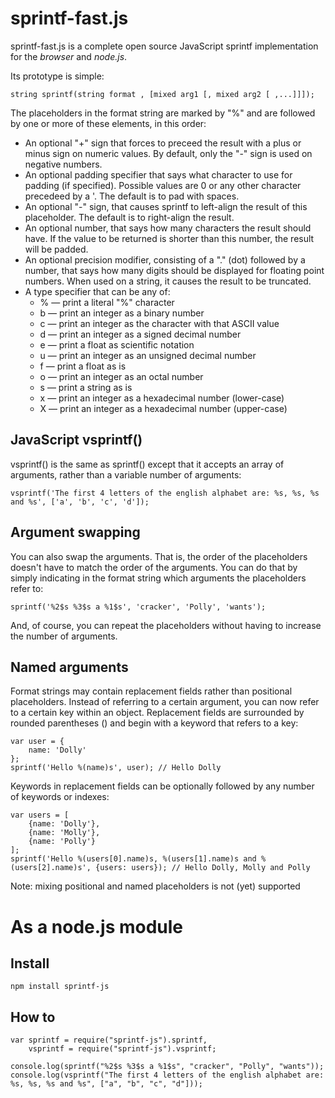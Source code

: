 # sprintf-fast.js
sprintf-fast.js is a complete open source JavaScript sprintf implementation for the *browser* and *node.js*.

Its prototype is simple:

	string sprintf(string format , [mixed arg1 [, mixed arg2 [ ,...]]]);

The placeholders in the format string are marked by "%" and are followed by one or more of these elements, in this order:
* An optional "+" sign that forces to preceed the result with a plus or minus sign on numeric values. By default, only the "-" sign is used on negative numbers.
* An optional padding specifier that says what character to use for padding (if specified). Possible values are 0 or any other character precedeed by a '. The default is to pad with spaces.
* An optional "-" sign, that causes sprintf to left-align the result of this placeholder. The default is to right-align the result.
* An optional number, that says how many characters the result should have. If the value to be returned is shorter than this number, the result will be padded.
* An optional precision modifier, consisting of a "." (dot) followed by a number, that says how many digits should be displayed for floating point numbers. When used on a string, it causes the result to be truncated.
* A type specifier that can be any of:
    * % — print a literal "%" character
    * b — print an integer as a binary number
    * c — print an integer as the character with that ASCII value
    * d — print an integer as a signed decimal number
    * e — print a float as scientific notation
    * u — print an integer as an unsigned decimal number
    * f — print a float as is
    * o — print an integer as an octal number
    * s — print a string as is
    * x — print an integer as a hexadecimal number (lower-case)
    * X — print an integer as a hexadecimal number (upper-case)

## JavaScript vsprintf()
vsprintf() is the same as sprintf() except that it accepts an array of arguments, rather than a variable number of arguments:

	vsprintf('The first 4 letters of the english alphabet are: %s, %s, %s and %s', ['a', 'b', 'c', 'd']);

## Argument swapping
You can also swap the arguments. That is, the order of the placeholders doesn't have to match the order of the arguments. You can do that by simply indicating in the format string which arguments the placeholders refer to:

	sprintf('%2$s %3$s a %1$s', 'cracker', 'Polly', 'wants');
And, of course, you can repeat the placeholders without having to increase the number of arguments.

## Named arguments
Format strings may contain replacement fields rather than positional placeholders. Instead of referring to a certain argument, you can now refer to a certain key within an object. Replacement fields are surrounded by rounded parentheses () and begin with a keyword that refers to a key:

	var user = {
		name: 'Dolly'
	};
	sprintf('Hello %(name)s', user); // Hello Dolly
Keywords in replacement fields can be optionally followed by any number of keywords or indexes:

	var users = [
		{name: 'Dolly'},
		{name: 'Molly'},
		{name: 'Polly'}
	];
	sprintf('Hello %(users[0].name)s, %(users[1].name)s and %(users[2].name)s', {users: users}); // Hello Dolly, Molly and Polly
Note: mixing positional and named placeholders is not (yet) supported

# As a node.js module
## Install

	npm install sprintf-js

## How to

	var sprintf = require("sprintf-js").sprintf,
		vsprintf = require("sprintf-js").vsprintf;

	console.log(sprintf("%2$s %3$s a %1$s", "cracker", "Polly", "wants"));
	console.log(vsprintf("The first 4 letters of the english alphabet are: %s, %s, %s and %s", ["a", "b", "c", "d"]));
